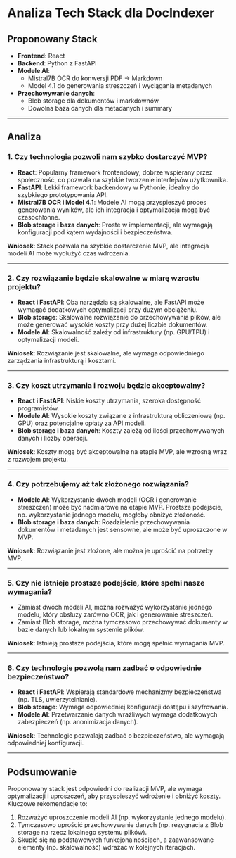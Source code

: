 # Analiza Tech Stack dla DocIndexer

## Proponowany Stack
- **Frontend**: React  
- **Backend**: Python z FastAPI  
- **Modele AI**:  
  - Mistral7B OCR do konwersji PDF → Markdown  
  - Model 4.1 do generowania streszczeń i wyciągania metadanych  
- **Przechowywanie danych**:  
  - Blob storage dla dokumentów i markdownów  
  - Dowolna baza danych dla metadanych i summary  

---

## Analiza

### 1. Czy technologia pozwoli nam szybko dostarczyć MVP?
- **React**: Popularny framework frontendowy, dobrze wspierany przez społeczność, co pozwala na szybkie tworzenie interfejsów użytkownika.  
- **FastAPI**: Lekki framework backendowy w Pythonie, idealny do szybkiego prototypowania API.  
- **Mistral7B OCR i Model 4.1**: Modele AI mogą przyspieszyć proces generowania wyników, ale ich integracja i optymalizacja mogą być czasochłonne.  
- **Blob storage i baza danych**: Proste w implementacji, ale wymagają konfiguracji pod kątem wydajności i bezpieczeństwa.  

**Wniosek**: Stack pozwala na szybkie dostarczenie MVP, ale integracja modeli AI może wydłużyć czas wdrożenia.

---

### 2. Czy rozwiązanie będzie skalowalne w miarę wzrostu projektu?
- **React i FastAPI**: Oba narzędzia są skalowalne, ale FastAPI może wymagać dodatkowych optymalizacji przy dużym obciążeniu.  
- **Blob storage**: Skalowalne rozwiązanie do przechowywania plików, ale może generować wysokie koszty przy dużej liczbie dokumentów.  
- **Modele AI**: Skalowalność zależy od infrastruktury (np. GPU/TPU) i optymalizacji modeli.  

**Wniosek**: Rozwiązanie jest skalowalne, ale wymaga odpowiedniego zarządzania infrastrukturą i kosztami.

---

### 3. Czy koszt utrzymania i rozwoju będzie akceptowalny?
- **React i FastAPI**: Niskie koszty utrzymania, szeroka dostępność programistów.  
- **Modele AI**: Wysokie koszty związane z infrastrukturą obliczeniową (np. GPU) oraz potencjalne opłaty za API modeli.  
- **Blob storage i baza danych**: Koszty zależą od ilości przechowywanych danych i liczby operacji.  

**Wniosek**: Koszty mogą być akceptowalne na etapie MVP, ale wzrosną wraz z rozwojem projektu.

---

### 4. Czy potrzebujemy aż tak złożonego rozwiązania?
- **Modele AI**: Wykorzystanie dwóch modeli (OCR i generowanie streszczeń) może być nadmiarowe na etapie MVP. Prostsze podejście, np. wykorzystanie jednego modelu, mogłoby obniżyć złożoność.  
- **Blob storage i baza danych**: Rozdzielenie przechowywania dokumentów i metadanych jest sensowne, ale może być uproszczone w MVP.  

**Wniosek**: Rozwiązanie jest złożone, ale można je uprościć na potrzeby MVP.

---

### 5. Czy nie istnieje prostsze podejście, które spełni nasze wymagania?
- Zamiast dwóch modeli AI, można rozważyć wykorzystanie jednego modelu, który obsłuży zarówno OCR, jak i generowanie streszczeń.  
- Zamiast Blob storage, można tymczasowo przechowywać dokumenty w bazie danych lub lokalnym systemie plików.  

**Wniosek**: Istnieją prostsze podejścia, które mogą spełnić wymagania MVP.

---

### 6. Czy technologie pozwolą nam zadbać o odpowiednie bezpieczeństwo?
- **React i FastAPI**: Wspierają standardowe mechanizmy bezpieczeństwa (np. TLS, uwierzytelnianie).  
- **Blob storage**: Wymaga odpowiedniej konfiguracji dostępu i szyfrowania.  
- **Modele AI**: Przetwarzanie danych wrażliwych wymaga dodatkowych zabezpieczeń (np. anonimizacja danych).  

**Wniosek**: Technologie pozwalają zadbać o bezpieczeństwo, ale wymagają odpowiedniej konfiguracji.

---

## Podsumowanie
Proponowany stack jest odpowiedni do realizacji MVP, ale wymaga optymalizacji i uproszczeń, aby przyspieszyć wdrożenie i obniżyć koszty. Kluczowe rekomendacje to:
1. Rozważyć uproszczenie modeli AI (np. wykorzystanie jednego modelu).  
2. Tymczasowo uprościć przechowywanie danych (np. rezygnacja z Blob storage na rzecz lokalnego systemu plików).  
3. Skupić się na podstawowych funkcjonalnościach, a zaawansowane elementy (np. skalowalność) wdrażać w kolejnych iteracjach.